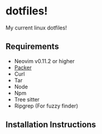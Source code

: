 <a name="packer-link"></a>

# dotfiles!
My current linux dotfiles!

## Requirements
- Neovim v0.11.2 or higher
- [Packer](#packer-link)
- Curl
- Tar
- Node
- Npm
- Tree sitter
- Ripgrep (For fuzzy finder)


## Installation Instructions

